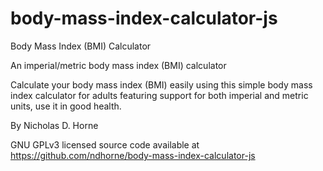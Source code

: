 # body-mass-index-calculator-js
Body Mass Index (BMI) Calculator

An imperial/metric body mass index (BMI) calculator

Calculate your body mass index (BMI) easily using this simple body mass index calculator for adults featuring support for both imperial and metric units, use it in good health.

By Nicholas D. Horne

GNU GPLv3 licensed source code available at https://github.com/ndhorne/body-mass-index-calculator-js
